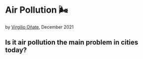 # Air Pollution 🌬
by [Virgilio Oñate](https://github.com/vonate5), December 2021
## Is it air pollution the main problem in cities today?
